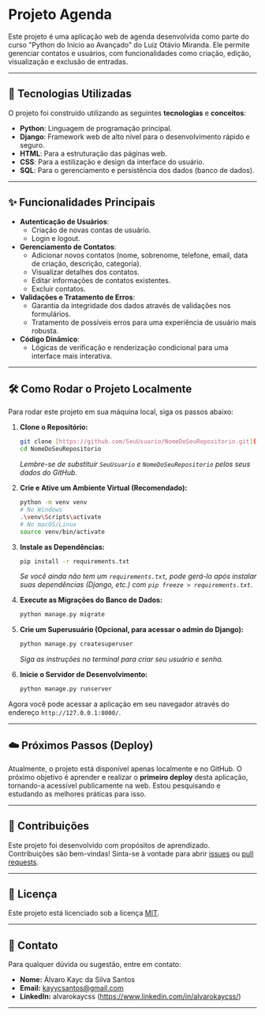 # Projeto Agenda

Este projeto é uma aplicação web de agenda desenvolvida como parte do curso "Python do Início ao Avançado" do Luiz Otávio Miranda. Ele permite gerenciar contatos e usuários, com funcionalidades como criação, edição, visualização e exclusão de entradas.

---

## 🚀 Tecnologias Utilizadas

O projeto foi construído utilizando as seguintes **tecnologias** e **conceitos**:

* **Python**: Linguagem de programação principal.
* **Django**: Framework web de alto nível para o desenvolvimento rápido e seguro.
* **HTML**: Para a estruturação das páginas web.
* **CSS**: Para a estilização e design da interface do usuário.
* **SQL**: Para o gerenciamento e persistência dos dados (banco de dados).

---

## ✨ Funcionalidades Principais

* **Autenticação de Usuários**:
    * Criação de novas contas de usuário.
    * Login e logout.
* **Gerenciamento de Contatos**:
    * Adicionar novos contatos (nome, sobrenome, telefone, email, data de criação, descrição, categoria).
    * Visualizar detalhes dos contatos.
    * Editar informações de contatos existentes.
    * Excluir contatos.
* **Validações e Tratamento de Erros**:
    * Garantia da integridade dos dados através de validações nos formulários.
    * Tratamento de possíveis erros para uma experiência de usuário mais robusta.
* **Código Dinâmico**:
    * Lógicas de verificação e renderização condicional para uma interface mais interativa.

---

## 🛠️ Como Rodar o Projeto Localmente

Para rodar este projeto em sua máquina local, siga os passos abaixo:

1.  **Clone o Repositório:**
    ```bash
    git clone [https://github.com/SeuUsuario/NomeDoSeuRepositorio.git](https://github.com/SeuUsuario/NomeDoSeuRepositorio.git)
    cd NomeDoSeuRepositorio
    ```
    *Lembre-se de substituir `SeuUsuario` e `NomeDoSeuRepositorio` pelos seus dados do GitHub.*

2.  **Crie e Ative um Ambiente Virtual (Recomendado):**
    ```bash
    python -m venv venv
    # No Windows
    .\venv\Scripts\activate
    # No macOS/Linux
    source venv/bin/activate
    ```

3.  **Instale as Dependências:**
    ```bash
    pip install -r requirements.txt
    ```
    *Se você ainda não tem um `requirements.txt`, pode gerá-lo após instalar suas dependências (Django, etc.) com `pip freeze > requirements.txt`.*

4.  **Execute as Migrações do Banco de Dados:**
    ```bash
    python manage.py migrate
    ```

5.  **Crie um Superusuário (Opcional, para acessar o admin do Django):**
    ```bash
    python manage.py createsuperuser
    ```
    *Siga as instruções no terminal para criar seu usuário e senha.*

6.  **Inicie o Servidor de Desenvolvimento:**
    ```bash
    python manage.py runserver
    ```

Agora você pode acessar a aplicação em seu navegador através do endereço `http://127.0.0.1:8000/`.

---

## ☁️ Próximos Passos (Deploy)

Atualmente, o projeto está disponível apenas localmente e no GitHub. O próximo objetivo é aprender e realizar o **primeiro deploy** desta aplicação, tornando-a acessível publicamente na web. Estou pesquisando e estudando as melhores práticas para isso.

---

## 🤝 Contribuições

Este projeto foi desenvolvido com propósitos de aprendizado. Contribuições são bem-vindas! Sinta-se à vontade para abrir [issues](https://github.com/SeuUsuario/NomeDoSeuRepositorio/issues) ou [pull requests](https://github.com/SeuUsuario/NomeDoSeuRepositorio/pulls).

---

## 📜 Licença

Este projeto está licenciado sob a licença [MIT](https://opensource.org/licenses/MIT).

---

## 📧 Contato

Para qualquer dúvida ou sugestão, entre em contato:

* **Nome:** Álvaro Kayc da Silva Santos
* **Email:** kayycsantos@gmail.com
* **LinkedIn:** alvarokaycss (https://www.linkedin.com/in/alvarokaycss/)

---
